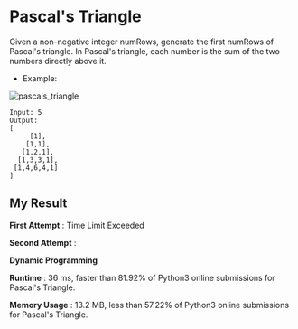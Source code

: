 # Pascal's Triangle

Given a non-negative integer numRows, generate the first numRows of Pascal's triangle.
In Pascal's triangle, each number is the sum of the two numbers directly above it.

- Example:

![pascals_triangle](https://user-images.githubusercontent.com/44221590/54026561-9d0f8d80-41e1-11e9-88da-9b9905b9a86c.gif)

```
Input: 5
Output:
[
     [1],
    [1,1],
   [1,2,1],
  [1,3,3,1],
 [1,4,6,4,1]
]
```

## My Result

**First Attempt** : Time Limit Exceeded

**Second Attempt** :

**Dynamic Programming**

**Runtime** : 36 ms, faster than 81.92% of Python3 online submissions for Pascal's Triangle.

**Memory Usage** : 13.2 MB, less than 57.22% of Python3 online submissions for Pascal's Triangle.

